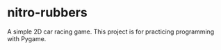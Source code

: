 # nitro-rubbers 
A simple 2D car racing game.
This project is for practicing programming with Pygame.



